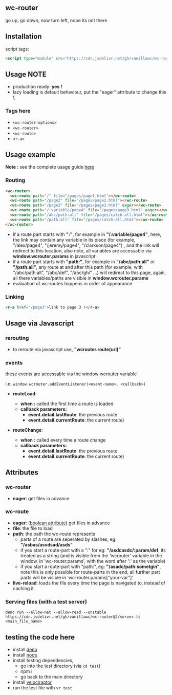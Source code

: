 wc-router
--------

go up, go down, now turn left, nope its not there


## Installation

script tags:
```html
<script type="module" src="https://cdn.jsdelivr.net/gh/vanillawc/wc-router@2/src/index.js"></script>
```

## Usage NOTE

- production ready: **yes !**
- lazy loading is default behaviour, put the "eager" attribute to change this !,

### Tags here

- `<wc-router-options>`
- `<wc-router>`
- `<wc-route>`
- `<r-a>`


## Usage example

**Note :** see the complete usage guide [here](https://github.com/vanillawc/wc-router/blob/master/usage-guide.md)

### Routing

```html
<wc-router>
  <wc-route path="/" file="/pages/page1.html"></wc-route>
  <wc-route path="/page2" file="/pages/page2.html"></wc-route>
  <wc-route path="/page3" file="/pages/page3.html" eager></wc-route>
  <wc-route path="/:variable/page4" file="/pages/page3.html" eager></wc-route>
  <wc-route path="/abc/path:all" file="/pages/catch-all.html"></wc-route>
  <wc-route path="/path:all" file="/pages/catch-all.html"></wc-route>
</wc-router>
```

- if a route part starts with **":"**, for example in **"/:variable/page4"**, here, the link may contain any variable in its place (for example, "/alex/page4", "/jeremy/page4", "/clarkson/page4") , and the link will redirect to this location, also note, all variables are accessable via **window.wcrouter.params** in javascript
- if a route part starts with **"path:"**, for example in **"/abc/path:all"** or **"/path:all"**, any route at and after this path (for example, with "/abc/path:all", "/abc/def", "/abc/ghi" ...) will redirect to this page, again, all there variables/paths are visible in **window.wcrouter.params**
- evaluation of wc-routes happens in order of appearance 


### Linking

```html
<r-a href="/page3">link to page 3 !</r-a>
```

## Usage via Javascript

### rerouting

- to reroute via javascript use, **"wcrouter.route(url)"**

### events

these events are accessable via the window wcrouter variable

i.e. `window.wcrouter.addEventListener(<event-name>, <callback>)`

- **routeLoad**: 
  - **when :** called the first time a route is loaded
  - **callback parameters:** 
    + **event.detail.lastRoute**: the previous route
    + **event.detail.currentRoute**: the current route)

- **routeChange**: 
  - **when :** called every time a route change
  - **callback parameters:** 
    + **event.detail.lastRoute**: the previous route
    + **event.detail.currentRoute**: the current route)

## Attributes

### wc-router
- **eager**: get files in advance

### wc-route
- **eager**: ([boolean attribute]) get files in advance
- **file**: the file to load
- **path**: the path the wc-route represents
  - parts of a route are seperated by slashes, eg: **"/asbas/asvdsad/asds"**
  - if you start a route-part with a ":" for eg: **"/asdcasdc/:param/def**, its treated as a string (and is visible from the 'wcrouter' variable in the window, in 'wc-router.params', with the word after ':' as the variable)
  - if you start a route-part with "path:", eg: **"/asadc/path:sometgin"**, note this is only possible for route-parts in the end, all further part parts will be visible in 'wc-router.params["your-var"]'
- **live-reload**: loads the file every time the page is navigated to, instead of caching it

[boolean attribute]: https://developer.mozilla.org/en-US/docs/Web/HTML/Attributes#Boolean_Attributes

### Serving files (with a test server)
`deno run --allow-net --allow-read --unstable https://cdn.jsdelivr.net/gh/vanillawc/wc-router@2/server.ts <main_file_name>`

## testing the code here

- install [deno](https://deno.land/#installation)
- install [node](https://nodejs.org/en/)
- install testing dependencies,
  + go into the test directory (via `cd test`)
  + npm i
  + go back to the main directory
- install [velociraptor](https://github.com/umbopepato/velociraptor)
- run the test file with `vr test`
